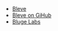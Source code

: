 - [Bleve](https://blevesearch.com)
- [Bleve on GiHub](https://github.com/blevesearch/bleve)
- [Bluge Labs](https://blugelabs.com)
